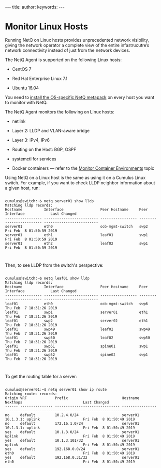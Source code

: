 \--- title: author: keywords: ---

# Monitor Linux Hosts

Running NetQ on Linux hosts provides unprecedented network visibility,
giving the network operator a complete view of the entire
infastrucutre’s network connectivity instead of just from the network
devices.

The NetQ Agent is supported on the following Linux hosts:

  - CentOS 7

  - Red Hat Enterprise Linux 7.1

  - Ubuntu 16.04

You need to [install the OS-specific NetQ
metapack](https://docs.cumulusnetworks.com/display/NETQ20DRAFT/Install+NetQ)
on every host you want to monitor with NetQ.

The NetQ Agent monitors the following on Linux hosts:

  - netlink

  - Layer 2: LLDP and VLAN-aware bridge

  - Layer 3: IPv4, IPv6

  - Routing on the Host: BGP, OSPF

  - systemctl for services

  - Docker containers — refer to the [Monitor Container
    Environments](Monitor_Container_Environments) topic

Using NetQ on a Linux host is the same as using it on a Cumulus Linux
switch. For example, if you want to check LLDP neighbor information
about a given host, run:

``` 
                
cumulus@switch:~$ netq server01 show lldp 
Matching lldp records:
Hostname          Interface                 Peer Hostname     Peer Interface            Last Changed
----------------- ------------------------- ----------------- ------------------------- -------------------------
server01          eth0                      oob-mgmt-switch   swp2                      Fri Feb  8 01:50:59 2019
server01          eth1                      leaf01            swp1                      Fri Feb  8 01:50:59 2019
server01          eth2                      leaf02            swp1                      Fri Feb  8 01:50:59 2019

    
```

Then, to see LLDP from the switch's perspective:

``` 
                
cumulus@switch:~$ netq leaf01 show lldp
Matching lldp records:
Hostname          Interface                 Peer Hostname     Peer Interface            Last Changed
----------------- ------------------------- ----------------- ------------------------- -------------------------
leaf01            eth0                      oob-mgmt-switch   swp6                      Thu Feb  7 18:31:26 2019
leaf01            swp1                      server01          eth1                      Thu Feb  7 18:31:26 2019
leaf01            swp2                      server02          eth1                      Thu Feb  7 18:31:26 2019
leaf01            swp49                     leaf02            swp49                     Thu Feb  7 18:31:26 2019
leaf01            swp50                     leaf02            swp50                     Thu Feb  7 18:31:26 2019
leaf01            swp51                     spine01           swp1                      Thu Feb  7 18:31:26 2019
leaf01            swp52                     spine02           swp1                      Thu Feb  7 18:31:26 2019

    
```

To get the routing table for a server:

``` 
                
cumulus@server01:~$ netq server01 show ip route
Matching routes records:
Origin VRF             Prefix                         Hostname          Nexthops                            Last Changed
------ --------------- ------------------------------ ----------------- ----------------------------------- -------------------------
no     default         10.2.4.0/24                    server01          10.1.3.1: uplink                    Fri Feb  8 01:50:49 2019
no     default         172.16.1.0/24                  server01          10.1.3.1: uplink                    Fri Feb  8 01:50:49 2019
yes    default         10.1.3.0/24                    server01          uplink                              Fri Feb  8 01:50:49 2019
yes    default         10.1.3.101/32                  server01          uplink                              Fri Feb  8 01:50:49 2019
yes    default         192.168.0.0/24                 server01          eth0                                Fri Feb  8 01:50:49 2019
yes    default         192.168.0.31/32                server01          eth0                                Fri Feb  8 01:50:49 2019

    
```
